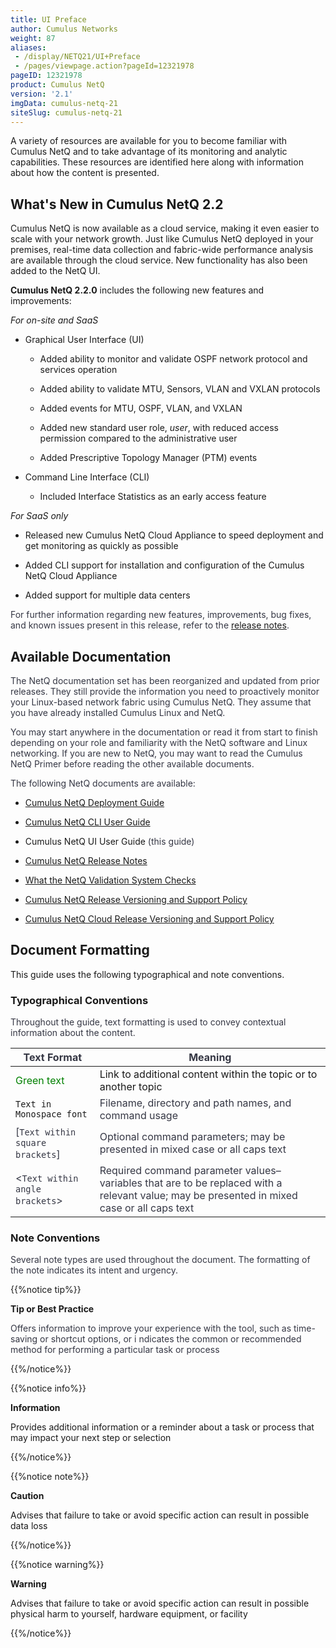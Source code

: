 ```yaml
---
title: UI Preface
author: Cumulus Networks
weight: 87
aliases:
 - /display/NETQ21/UI+Preface
 - /pages/viewpage.action?pageId=12321978
pageID: 12321978
product: Cumulus NetQ
version: '2.1'
imgData: cumulus-netq-21
siteSlug: cumulus-netq-21
---
```

A variety of resources are available for you to become familiar with
Cumulus NetQ and to take advantage of its monitoring and analytic
capabilities. These resources are identified here along with information
about how the content is presented.

## What's New in Cumulus NetQ 2.2</span>

Cumulus NetQ is now available as a cloud service, making it even easier
to scale with your network growth. Just like Cumulus NetQ deployed in
your premises, real-time data collection and fabric-wide performance
analysis are available through the cloud service. New functionality has
also been added to the NetQ UI.

**Cumulus NetQ 2.2.0** includes the following new features and
improvements:

*For on-site and SaaS*

  - Graphical User Interface (UI)
    
      - Added ability to monitor and validate OSPF network protocol and
        services operation
    
      - Added ability to validate MTU, Sensors, VLAN and VXLAN protocols
    
      - Added events for MTU, OSPF, VLAN, and VXLAN
    
      - Added new standard user role, *user*, with reduced access
        permission compared to the administrative user
    
      - Added Prescriptive Topology Manager (PTM) events

  - Command Line Interface (CLI)
    
      - Included Interface Statistics as an early access feature

*For SaaS only*

  - Released new Cumulus NetQ Cloud Appliance to speed deployment and
    get monitoring as quickly as possible

  - Added CLI support for installation and configuration of the Cumulus
    NetQ Cloud Appliance

  - Added support for multiple data centers

<span style="color: #353744;"> For further information regarding new
features, improvements, bug fixes, and known issues present in this
release, refer to the [release
notes](https://support.cumulusnetworks.com/hc/en-us/articles/360017779214).
<span style="color: #353744;"> </span> </span>

## Available Documentation</span>

<span style="color: #36424a;"> <span style="color: #353744;"> The NetQ
documentation set has been reorganized and updated from prior releases.
They still provide the information you need to proactively monitor your
Linux-based network fabric using Cumulus NetQ. They assume that you have
already installed Cumulus Linux and NetQ. </span> </span>

<span style="color: #36424a;"> <span style="color: #353744;"> You may
start anywhere in the documentation or read it from start to finish
depending on your role and familiarity with the NetQ software and Linux
networking. </span> </span> <span style="color: #353744;"> If you are
new to NetQ, you may want to read the Cumulus NetQ Primer before reading
the other available documents. </span>

<span style="color: #353744;"> The following NetQ documents are
available: </span>

  - <span style="color: #353744;"> [Cumulus NetQ Deployment
    Guide](/version/cumulus-netq-21/Cumulus-NetQ-Deployment-Guide/)
    </span>

  - <span style="color: #353744;"> [Cumulus NetQ CLI User
    Guide](/version/cumulus-netq-21/Cumulus-NetQ-CLI-User-Guide/)
    </span>

  - Cumulus NetQ UI User Guide <span style="color: #353744;"> (this
    guide) </span>

  - [Cumulus NetQ Release
    Notes](https://support.cumulusnetworks.com/hc/en-us/articles/360025451374)

  - [What the NetQ Validation System
    Checks](https://support.cumulusnetworks.com/hc/en-us/articles/360021961394)

  - [Cumulus NetQ Release Versioning and Support
    Policy](https://support.cumulusnetworks.com/hc/en-us/articles/360020782534)

  - [Cumulus NetQ Cloud Release Versioning and Support
    Policy](https://support.cumulusnetworks.com/hc/en-us/articles/360024807054)

## Document Formatting</span>

This guide uses the following typographical and note conventions.

### Typographical Conventions</span>

<span style="color: #353744;"> Throughout the guide, text formatting is
used to convey contextual information about the content. </span>

| **<span style="color: #353744;"> Text Format </span>**                   | **<span style="color: #353744;"> Meaning </span>**                                                                                                                                |
| ------------------------------------------------------------------------ | --------------------------------------------------------------------------------------------------------------------------------------------------------------------------------- |
| <span style="color: #008000;"> Green text </span>                        | Link to additional content within the topic or to another topic                                                                                                                   |
| `Text in Monospace font`                                                 | <span style="color: #353744;"> Filename, directory and path names, and command usage </span>                                                                                      |
| <span style="color: #353744;"> \[`Text within square brackets`\] </span> | <span style="color: #353744;"> Optional command parameters; may be presented in mixed case or all caps text </span>                                                               |
| <span style="color: #353744;"> \<`Text within angle brackets`\> </span>  | <span style="color: #353744;"> Required command parameter values–variables that are to be replaced with a relevant value; may be presented in mixed case or all caps text </span> |

### Note Conventions </span>

<span style="color: #353744;"> Several note types are used throughout
the document. The formatting of the note indicates its intent and
urgency. </span>

{{%notice tip%}}

**Tip or Best Practice**

<span style="color: #353744;"> Offers information to improve your
experience with the tool, such as time-saving or shortcut options, or i
</span> <span style="color: #353744;"> ndicates the common or
recommended method for performing a particular task or process </span>

{{%/notice%}}

{{%notice info%}}

**Information**

Provides additional information or a reminder about a task or process
that may impact your next step or selection

{{%/notice%}}

{{%notice note%}}

**Caution**

Advises that failure to take or avoid specific action can result in
possible data loss

{{%/notice%}}

{{%notice warning%}}

**Warning**

Advises that failure to take or avoid specific action can result in
possible physical harm to yourself, hardware equipment, or facility

{{%/notice%}}

<article id="html-search-results" class="ht-content" style="display: none;">

</article>

<footer id="ht-footer">

</footer>
